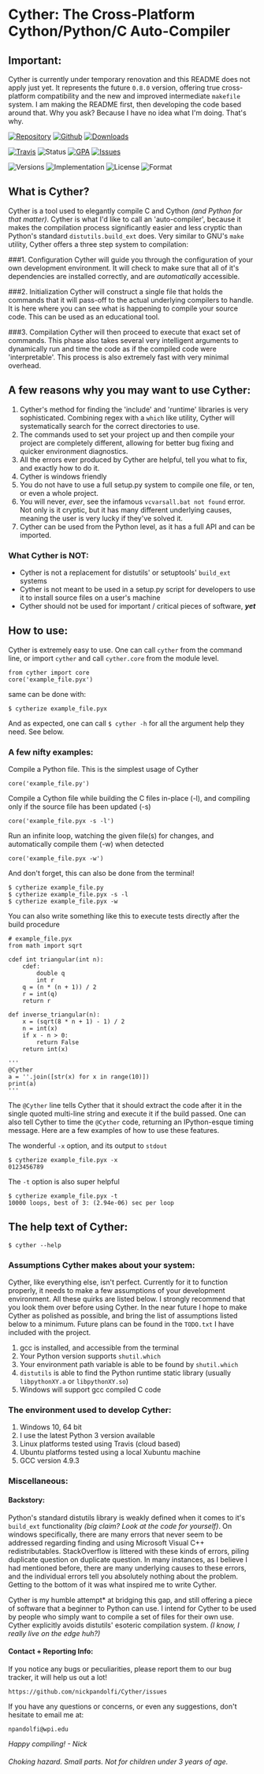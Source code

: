 # Cyther: The Cross-Platform Cython/Python/C Auto-Compiler

## Important:
Cyther is currently under temporary renovation and this README does not apply just yet. It represents the future `0.8.0` version, offering true cross-platform compatibility and the new and improved intermediate `makefile` system. I am making the README first, then developing the code based around that. Why you ask? Because I have no idea what I'm doing. That's why.

[![Repository](https://badge.fury.io/py/cyther.svg)](https://pypi.python.org/pypi/Cyther)
[![Github](https://img.shields.io/github/stars/nickpandolfi/cyther.svg?style=social&label=Star)](https://github.com/nickpandolfi/Cyther)
[![Downloads](https://img.shields.io/github/downloads/nickpandolfi/Cyther/total.svg)](https://github.com/nickpandolfi/Cyther/releases)

[![Travis](https://secure.travis-ci.org/nickpandolfi/Cyther.png)](https://travis-ci.org/nickpandolfi/Cyther)
![Status](https://img.shields.io/badge/Status-Alpha-orange.svg?style=flat)
[![GPA](https://img.shields.io/codeclimate/github/nickpandolfi/Cyther.svg)](https://codeclimate.com/github/nickpandolfi/Cyther)
[![Issues](https://img.shields.io/codeclimate/issues/github/nickpandolfi/Cyther.svg)](https://codeclimate.com/github/nickpandolfi/Cyther/issues)

![Versions](https://img.shields.io/pypi/pyversions/cyther.svg?maxAge=2592000)
![Implementation](https://img.shields.io/pypi/implementation/cyther.svg?maxAge=2592000)
![License](https://img.shields.io/pypi/l/cyther.svg?maxAge=2592000)
![Format](https://img.shields.io/pypi/format/cyther.svg?maxAge=2592000)



## What is Cyther?

Cyther is a tool used to elegantly compile C and Cython *(and Python for that matter)*. Cyther is what I'd like to call an 'auto-compiler', because it makes the compilation process significantly easier and less cryptic than Python's standard `distutils.build_ext` does. Very similar to GNU's `make` utility, Cyther offers a three step system to compilation:

###1. Configuration
Cyther will guide you through the configuration of your own development environment. It will check to make sure that all of it's dependencies are installed correctly, and are *automatically* accessible.

###2. Initialization
Cyther will construct a single file that holds the commands that it will pass-off to the actual underlying compilers to handle. It is here where you can see what is happening to compile your source code. This can be used as an educational tool.

###3. Compilation
Cyther will then proceed to execute that exact set of commands. This phase also takes several very intelligent arguments to dynamically run and time the code as if the compiled code were 'interpretable'. This process is also extremely fast with very minimal overhead.



## A few reasons why you may want to use Cyther:

1. Cyther's method for finding the 'include' and 'runtime' libraries is very sophisticated. Combining regex with a `which` like utility, Cyther will systematically search for the correct directories to use.
2. The commands used to set your project up and then compile your project are completely different, allowing for better bug fixing and quicker environment diagnostics.
3. All the errors ever produced by Cyther are helpful, tell you what to fix, and exactly how to do it.
4. Cyther is windows friendly
5. You do not have to use a full setup.py system to compile one file, or ten, or even a whole project.
6. You will never, *ever*, see the infamous `vcvarsall.bat not found` error. Not only is it cryptic, but it has many different underlying causes, meaning the user is very lucky if they've solved it.
7. Cyther can be used from the Python level, as it has a full API and can be imported.



### What Cyther is NOT:


* Cyther is not a replacement for distutils' or setuptools' `build_ext` systems
* Cyther is not meant to be used in a setup.py script for developers to use it to install source files on a user's machine
* Cyther should not be used for important / critical pieces of software, ***yet***



## How to use:

Cyther is extremely easy to use. One can call ``cyther`` from the command line, or import `cyther` and
call `cyther.core` from the module level.

    from cyther import core
    core('example_file.pyx')

same can be done with:

    $ cytherize example_file.pyx

And as expected, one can call `$ cyther -h` for all the argument help they need. See below.



### A few nifty examples:

Compile a Python file. This is the simplest usage of Cyther

    core('example_file.py')

Compile a Cython file while building the C files in-place (-l), and compiling only if the source file has been updated (-s)

    core('example_file.pyx -s -l')

Run an infinite loop, watching the given file(s) for changes, and automatically compile them (-w) when detected

    core('example_file.pyx -w')

And don't forget, this can also be done from the terminal!

	$ cytherize example_file.py
	$ cytherize example_file.pyx -s -l
	$ cytherize example_file.pyx -w

You can also write something like this to execute tests directly after the build procedure

	# example_file.pyx
	from math import sqrt

	cdef int triangular(int n):
	    cdef:
	        double q
	        int r
	    q = (n * (n + 1)) / 2
	    r = int(q)
	    return r

	def inverse_triangular(n):
	    x = (sqrt(8 * n + 1) - 1) / 2
	    n = int(x)
	    if x - n > 0:
	        return False
	    return int(x)

	'''
	@Cyther
	a = ''.join([str(x) for x in range(10)])
	print(a)
	'''

The `@Cyther` line tells Cyther that it should extract the code after it in the single quoted multi-line string and execute it if the build passed. One can also tell Cyther to time the `@Cyther` code, returning an IPython-esque timing message. Here are a few examples of how to use these features.

The wonderful `-x` option, and its output to `stdout`

	$ cytherize example_file.pyx -x
	0123456789

The `-t` option is also super helpful

	$ cytherize example_file.pyx -t
	10000 loops, best of 3: (2.94e-06) sec per loop



## The help text of Cyther:

    $ cyther --help



### Assumptions Cyther makes about your system:

Cyther, like everything else, isn't perfect. Currently for it to function properly, it needs to make a few assumptions of your development environment. All these quirks are listed
below. I strongly recommend that you look them over before using Cyther. In the
near future I hope to make Cyther as polished as possible, and bring the list of assumptions listed below
to a minimum. Future plans can be found in the `TODO.txt` I have included with the project.


1. gcc is installed, and accessible from the terminal
2. Your Python version supports `shutil.which`
3. Your environment path variable is able to be found by `shutil.which`
4. `distutils` is able to find the Python runtime static library (usually `libpythonXY.a` or `libpythonXY.so`)
5. Windows will support gcc compiled C code



### The environment used to develop Cyther:

1. Windows 10, 64 bit
2. I use the latest Python 3 version available
3. Linux platforms tested using Travis (cloud based)
4. Ubuntu platforms tested using a local Xubuntu machine
5. GCC version 4.9.3


### Miscellaneous:

#### Backstory:

Python's standard distutils library is weakly defined when it comes to it's `build_ext` functionality *(big claim? Look at the code for yourself)*. On windows specifically, there are many errors that never seem to be addressed regarding finding and using Microsoft Visual C++ redistributables. StackOverflow is littered with these kinds of errors, piling duplicate question on duplicate question. In many instances, as I believe I had mentioned before, there are many underlying causes to these errors, and the individual errors tell you absolutely nothing about the problem. Getting to the bottom of it was what inspired me to write Cyther.

Cyther is my humble attempt* at bridging this gap, and still offering a piece of software that a beginner to Python can use. I intend for Cyther to be used by people who simply want to compile a set of files for their own use. Cyther explicitly avoids distutils' esoteric compilation system. *(I know, I really live on the edge huh?)*

#### Contact + Reporting Info:

If you notice any bugs or peculiarities, please report them to our bug tracker, it will
help us out a lot!

    https://github.com/nickpandolfi/Cyther/issues

If you have any questions or concerns, or even any suggestions, don't hesitate to email me at:

    npandolfi@wpi.edu

*Happy compiling! - Nick*

###### *Choking hazard. Small parts. Not for children under 3 years of age.*

